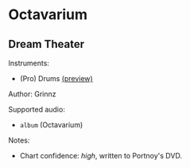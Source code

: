 # Octavarium

## Dream Theater

Instruments:

  * (Pro) Drums [(preview)](http://pages.cs.wisc.edu/~tolly/customs/?title=octavarium&artist=dream-theater)

Author: Grinnz

Supported audio:

  * `album` (Octavarium)

Notes:

  * Chart confidence: *high*, written to Portnoy's DVD.

